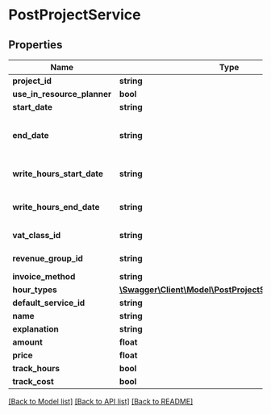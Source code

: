 # PostProjectService

## Properties

 Name                        | Type                                                                                      | Description                                                             | Notes      
-----------------------------|-------------------------------------------------------------------------------------------|-------------------------------------------------------------------------|------------
 **project_id**              | **string**                                                                                |                                                                         | [optional] 
 **use_in_resource_planner** | **bool**                                                                                  |                                                                         | [optional] 
 **start_date**              | **string**                                                                                |                                                                         | [optional] 
 **end_date**                | **string**                                                                                | The date de service ends or the date which this service can be invoiced | [optional] 
 **write_hours_start_date**  | **string**                                                                                | The date from where hours can be registered                             | [optional] 
 **write_hours_end_date**    | **string**                                                                                | The date until which hours can be registered                            | [optional] 
 **vat_class_id**            | **string**                                                                                | See /invoices/vatclass                                                  | [optional] 
 **revenue_group_id**        | **string**                                                                                | See /sales/revenuegroup                                                 | [optional] 
 **invoice_method**          | **string**                                                                                |                                                                         | [optional] 
 **hour_types**              | [**\Swagger\Client\Model\PostProjectServiceHoursType[]**](PostProjectServiceHoursType.md) |                                                                         | [optional] 
 **default_service_id**      | **string**                                                                                |                                                                         | [optional] 
 **name**                    | **string**                                                                                |                                                                         | [optional] 
 **explanation**             | **string**                                                                                |                                                                         | [optional] 
 **amount**                  | **float**                                                                                 |                                                                         | [optional] 
 **price**                   | **float**                                                                                 |                                                                         | [optional] 
 **track_hours**             | **bool**                                                                                  |                                                                         | [optional] 
 **track_cost**              | **bool**                                                                                  |                                                                         | [optional] 

[[Back to Model list]](../README.md#documentation-for-models) [[Back to API list]](../README.md#documentation-for-api-endpoints) [[Back to README]](../README.md)


